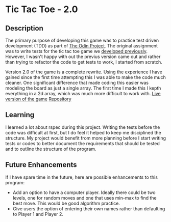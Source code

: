# Tic Tac Toe - 2.0
## Description
The primary purpose of developing this game was to practice test driven
development (TDD) as part of [The Odin Project](https://www.theodinproject.com/paths/full-stack-ruby-on-rails/courses/ruby-programming/lessons/connect-four). The
original assignment was to write tests for the tic tac toe game we [developed
previously](https://github.com/PlaustralCL/tic_tac_toe). However, I wasn't happy
with out the previus version came out and rather than trying to refactor the code
to get tests to work, I started from scratch.

Version 2.0 of the game is a complete rewrite. Using the experience I have gained
since the first time attempting this I was able to make the code much cleaner.
One significant difference that made coding this easier was modeling the board
as just a single array. The first time I made this I kepth everything in a 2d array,
which was much more difficult to work with.
[Live version of the game]()
[Repository](https://github.com/PlaustralCL/tttv2)

## Learning
I learned a lot about rspec during this project. Writing the tests before the
code was difficult at first, but I do feel it helped to keep me disciplined
the structure.  My project would benefit from more planning before I start
writing tests or codes to better document the requirements that should be tested
and to outline the structure of the program.

## Future Enhancements
If I have spare time in the future, here are possible enhancements to this program:
* Add an option to have a computer player. Ideally there could be two levels,
one for random moves and one that uses min-max to find the best move. This would
be good algorithm practice.
* Give users the option of entering their own names rather than defaulting to
Player 1 and Player 2.